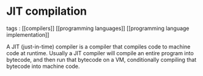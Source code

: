 # JIT compilation

tags
: [[compilers]] [[programming languages]] [[programming language implementation]]

A JIT (just-in-time) compiler is a compiler that compiles code to machine code at runtime. Usually a JIT compiler will compile an entire program into bytecode, and then run that bytecode on a VM, conditionally compiling that bytecode into machine code.

